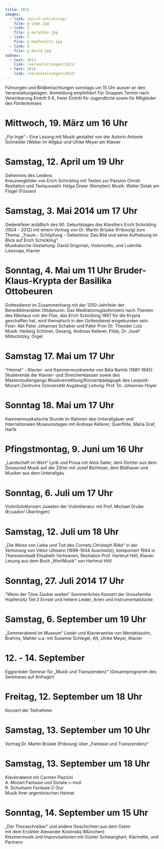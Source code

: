 ```yaml
---
title: 2014
images:
  - link: /erich-schickling/
    file: g-inge.jpg
  - link: 2
    file: g-eurydike.jpg
  - link: 3
    file: g-hopfenzitz.jpg
  - link: 4
    file: g-david.jpg
subnav:
  - text: 2013
    link: /veranstaltungen/2013/
  - text: 2014
    link: /veranstaltungen/2014/
---
```

 Führungen und Bildbetrachtungen sonntags um 15 Uhr ausser an den Veranstaltungstagen. Anmeldung empfohlen!Für Gruppen Termin nach VereinbarungEintritt 5 €, freier Eintritt für Jugendliche sowie für Mitglieder des Förderkreises# Mittwoch, 19. März um 16 Uhr 
„Für Inge“ - Eine Lesung mit Musikgestaltet von der Autorin Antonie Schneider (Weiler im Allgäu)und Ulrike Meyer am Klavier# Samstag, 12. April um 19 Uhr  
Geheimnis des Leidens  Kreuzwegbilder von Erich Schickling mit Texten zur Passion Christi  Rezitation und Textauswahl: Helga Greier (Kempten)Musik: Walter Dolak am Flügel (Füssen)# Samstag, 3. Mai 2014 um 17 Uhr 
Gedenkfeier anläßlich des 90. Geburtstages des Künstlers Erich Schickling (1924 - 2012)mit einem Vortrag von Dr. Martin Brüske (Fribourg) zum Thema:„Traum - Schöpfung - Geheimnis: Das Bild und seine Aufhebung im Blick auf Erich Schickling“  Musikalische Gestaltung: David Grigorian, Violoncello, und Ludmilla Lissovaja, Klavier                                                                                                                                                                                                                                                                                                                                                                                                                # Sonntag, 4. Mai um 11 Uhr Bruder-Klaus-Krypta der Basilika Ottobeuren  
Gottesdienst im Zusammenhang mit der 1250-Jahrfeier der Benediktinerabtei Ottobeuren. Das Meditationsglasfensters nach Themen des Nikolaus von der Flüe, das Erich Schickling 1987 für die Krypta geschaffen hat, wird thematisch in den Gottesdienst eingebunden sein.Feier: Abt Pater Johannes Schaber und Pater Prior Dr. Theodor Lutz  
Musik: Hedwig Schöner, Gesang, Andreas Kellerer, Flöte, Dr. Josef Miltschitzky, Orgel# Samstag 17. Mai um 17 Uhr  "Heimat" - Klavier- und Kammermusikwerke von Béla Bartók (1881-1845)   Studierende der Klavier- und Streicherklassen sowie des Masterstudiengangs Musikvermittlung/Konzertpädagogik des Leopold-Mozart-Zentrums (Universität Augsburg)
Leitung: Prof. Dr. Johannes Hoyer# Sonntag 18. Mai um 17 Uhr   
Kammermusikalische Stunde im Rahmen des Unterallgäuer und Internationalen Museumstagesmit Andreas Kellerer, Querflöte,  Maria Graf, Harfe# Pfingstmontag, 9. Juni um 16 Uhr   
„Landschaft im Wort“Lyrik und Prosa mit Alois Sailer, dem Dichter aus dem DonauriedMusik auf der Zither mit Josef Bichlmair, dem Bildhauer und Musiker aus dem Unterallgäu# Sonntag, 6. Juli um 17 Uhr    
ViolinSoloKonzertJuwelen der Violinliteratur mit Prof. Michael Grube (Ecuador/ Überlingen)

# Samstag, 12. Juli um 18 Uhr
„Die Weise von Liebe und Tod des Cornets Christoph Rilke“ in der Vertonung von Viktor Ullmann (1898-1944 Auschwitz), komponiert 1944 in Theresienstadt
Elisabeth Verhoeven, Rezitation   Prof. Hartmut Höll, Klavier
Lesung aus dem Buch „WortMusik“ von Hartmut Höll
# Sonntag, 27. Juli 2014 17 Uhr	
“Wenn der Töne Zauber walten”Sommerliches Konzert der Grossfamilie Hopfenzitz Teil 2Ernste und heitere Lieder, Arien und Instrumentalstücke# Samstag, 6. September um 19 Uhr  
„Sommerabend im Museum“Lieder und Klavierwerke von Mendelssohn, Brahms, Mahler u.a.mit Susanne Schlegel, Alt, Ulrike Meyer, Klavier# 12. - 14. SeptemberEggisrieder Seminar für „Musik und Transzendenz“(Gesamtprogramm des Seminares auf Anfrage!)# Freitag, 12. September um 18 Uhr 
Konzert der Teilnehmer
# Samstag, 13. September um 10 Uhr 
Vortrag Dr. Martin Brüske (Fribourg) über „Fantasie und Transzendenz“# Samstag, 13. September um 18 Uhr 
Klavierabend mit Carmen Piazzini  A. Mozart		Fantasie und Sonate c-moll  R. Schumann		Fantasie C-Dur  Musik ihrer argentinischen Heimat

# Sonntag, 14. September um 15 Uhr
„Der Thoraschreiber“ und andere Geschichten aus dem Osten  
mit dem Erzähler Alexander Kostinskij (München)  
Klezmermusik und Improvisationen mit Günter Schwanghart, Klarinette, und Partnern
